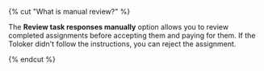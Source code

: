 {% cut "What is manual review?" %}

The **Review task responses manually** option allows you to review completed assignments before accepting them and paying for them. If the Toloker didn't follow the instructions, you can reject the assignment.

{% endcut %}